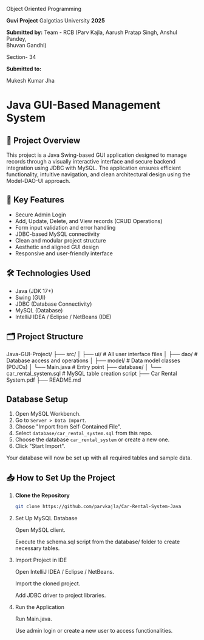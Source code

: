 
Object Oriented Programming

**Guvi Project**
Galgotias University
**2025**

**Submitted by:**
Team - RCB
(Parv Kajla, 
Aarush Pratap Singh, 
Anshul Pandey,  
Bhuvan Gandhi) 

Section- 34

**Submitted to:**

Mukesh Kumar Jha



# Java GUI-Based Management System

## 📌 Project Overview
This project is a Java Swing-based GUI application designed to manage records through a visually interactive interface and secure backend integration using JDBC with MySQL. The application ensures efficient functionality, intuitive navigation, and clean architectural design using the Model-DAO-UI approach.

## 🧠 Key Features
- Secure Admin Login
- Add, Update, Delete, and View records (CRUD Operations)
- Form input validation and error handling
- JDBC-based MySQL connectivity
- Clean and modular project structure
- Aesthetic and aligned GUI design
- Responsive and user-friendly interface

## 🛠️ Technologies Used
- Java (JDK 17+)
- Swing (GUI)
- JDBC (Database Connectivity)
- MySQL (Database)
- IntelliJ IDEA / Eclipse / NetBeans (IDE)

## 🗂️ Project Structure

Java-GUI-Project/
├── src/
│ ├── ui/ # All user interface files
│ ├── dao/ # Database access and operations
│ ├── model/ # Data model classes (POJOs)
│ └── Main.java # Entry point
├── database/
│ └── car_rental_system.sql # MySQL table creation script
├── Car Rental System.pdf
├── README.md

## Database Setup

1. Open MySQL Workbench.
2. Go to `Server > Data Import`.
3. Choose "Import from Self-Contained File".
4. Select `database/car_rental_system.sql` from this repo.
5. Choose the database `car_rental_system` or create a new one.
6. Click "Start Import".

Your database will now be set up with all required tables and sample data.


## 📥 How to Set Up the Project

1. **Clone the Repository**
   ```bash
   git clone https://github.com/parvkajla/Car-Rental-System-Java
2. Set Up MySQL Database

     Open MySQL client.

     Execute the schema.sql script from the database/ folder to create necessary tables.

3. Import Project in IDE

   Open IntelliJ IDEA / Eclipse / NetBeans.

   Import the cloned project.

   Add JDBC driver to project libraries.

4. Run the Application

   Run Main.java.

   Use admin login or create a new user to access functionalities.
